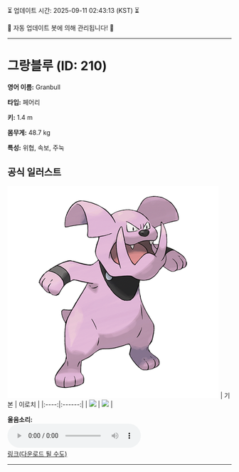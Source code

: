 
⏳ 업데이트 시간: 2025-09-11 02:43:13 (KST) ⏳

🤖 자동 업데이트 봇에 의해 관리됩니다! 🤖

---

# 그랑블루 (ID: 210)
**영어 이름:** Granbull

**타입:** 페어리

**키:** 1.4 m

**몸무게:** 48.7 kg

**특성:** 위협, 속보, 주눅

## 공식 일러스트
![](https://raw.githubusercontent.com/PokeAPI/sprites/master/sprites/pokemon/other/official-artwork/210.png)
| 기본 | 이로치 |
|:----:|:------:|
| <img src="http://play.pokemonshowdown.com/sprites/ani/granbull.gif" width="200"> | <img src="http://play.pokemonshowdown.com/sprites/ani-shiny/granbull.gif" width="200"> |

**울음소리:**<br><audio controls src="https://raw.githubusercontent.com/PokeAPI/cries/main/cries/pokemon/latest/210.ogg"></audio><br> [링크(다운로드 될 수도)](https://raw.githubusercontent.com/PokeAPI/cries/main/cries/pokemon/latest/210.ogg)


---
